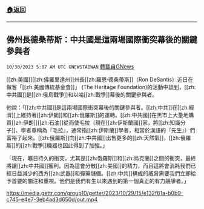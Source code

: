 ###  [:house:返回](README.md)
---


## 佛州長德桑蒂斯：中共國是這兩場國際衝突幕後的關鍵參與者
`10/30/2023 5:07 AM UTC GNEWSTAIWAN` [轉載自GNews](https://gnews.org/articles/1897730)



[[zh:美國]][[zh:佛羅里達州]]州長[[zh:羅恩·德桑蒂斯]]（Ron DeSantis）近日在做客「[[zh:美國傳統基金會]]」 (The Heritage Foundation)的活動中談到，[[zh:中共國]]是[[zh:俄烏戰爭]]和以哈[[zh:戰爭]]幕後的關鍵參與者。  

他說：「[[zh:中共國]]是這兩場國際衝突幕後的關鍵參與者。[[zh:中共]]在[[zh:經濟]]上維持著[[zh:伊朗]]和[[zh:俄羅斯]]的運轉。[[zh:中共國]]在黑市上大量地購買[[zh:伊朗]][[zh:石油]]從而使毛拉（現在[[zh:伊斯蘭國]]家，將[[zh:知識分子]]、學者尊稱為『毛拉』，通常指[[zh:伊斯蘭]]學者，相當於漢語的『先生』）們富裕了起來。[[zh:俄羅斯]]向[[zh:中共國]]出售更多的[[zh:天然氣]]，[[zh:俄羅斯]]的[[zh:戰爭]]機器也因此得到了加強。」

  

「現在，曠日持久的衝突，尤其是[[zh:俄羅斯]]和[[zh:烏克蘭]]之間的衝突，最終將讓[[zh:中共國]]獲利。因為這會分散[[zh:美國]]的精力，而且這將會消耗我們已經日益減少的西方[[zh:武器]]和彈藥儲備。[[zh:中共]]構成的威脅需要我們立即給予首要的關注和重視。他們是我們有生以來遇到的第一個真正的有力競爭者。」


https://media.gettr.com/group10/getter/2023/10/29/15/e132f81a-b0b9-c745-e4e7-3eb4ad3d650d/out.mp4



